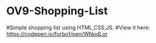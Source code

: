 # OV9-Shopping-List
#Simple shopping list using HTML,CSS,JS. 
#View it here: https://codepen.io/furbo1/pen/WNodLor

